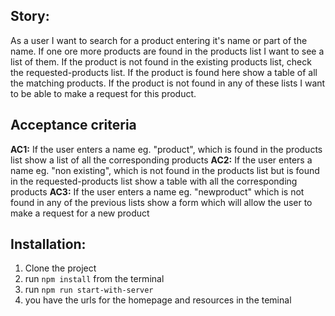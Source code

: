 ## Story:

As a user I want to search for a product entering it's name or part of the name. If one ore more products are found in the products list I want to see a list of them. If the product is not found in the existing products list, check the requested-products list. If the product is found here show a table of all the matching products. If the product is not found in any of these lists I want to be able to make a request for this product.

## Acceptance criteria

**AC1:**
If the user enters a name eg. "product", which is found in the products list show a list of all the corresponding products
**AC2:**
If the user enters a name eg. "non existing", which is not found in the products list but is found in the requested-products list show a table with all the corresponding products
**AC3:**
If the user enters a name eg. "newproduct" which is not found in any of the previous lists show a form which will allow the user to make a request for a new product

## Installation:

1. Clone the project
2. run `npm install` from the terminal
3. run `npm run start-with-server`
4. you have the urls for the homepage and resources in the teminal

